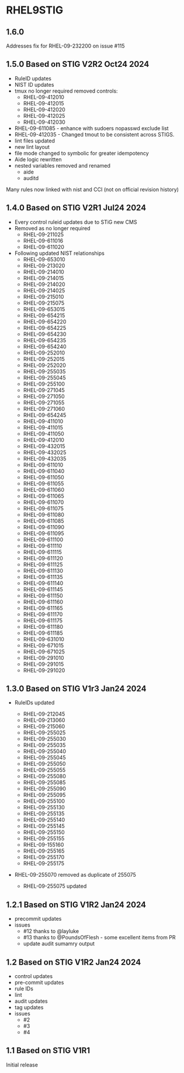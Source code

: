 # RHEL9STIG

## 1.6.0

Addresses fix for RHEL-09-232200 on issue #115

## 1.5.0 Based on STIG V2R2 Oct24 2024

- RuleID updates
- NIST ID updates
- tmux no longer required removed controls:
  - RHEL-09-412010
  - RHEL-09-412015
  - RHEL-09-412020
  - RHEL-09-412025
  - RHEL-09-412030
- RHEL-09-611085 - enhance with sudoers nopasswd exclude list
- RHEL-09-412035 - Changed tmout to be consistent across STIGS.
- lint files updated
- new lint layout
- file mode changed to symbolic for greater idempotency
- Aide logic rewritten
- nested variables removed and renamed
  - aide
  - auditd

Many rules now linked with nist and CCI (not on official revision history)

## 1.4.0 Based on STIG V2R1 Jul24 2024

- Every control ruleid updates due to STiG new CMS
- Removed as no longer required
  - RHEL-09-211025
  - RHEL-09-611016
  - RHEL-09-611020
- Following updated NIST relationships
  - RHEL-09-653010
  - RHEL-09-213020
  - RHEL-09-214010
  - RHEL-09-214015
  - RHEL-09-214020
  - RHEL-09-214025
  - RHEL-09-215010
  - RHEL-09-215075
  - RHEL-09-653015
  - RHEL-09-654215
  - RHEL-09-654220
  - RHEL-09-654225
  - RHEL-09-654230
  - RHEL-09-654235
  - RHEL-09-654240
  - RHEL-09-252010
  - RHEL-09-252015
  - RHEL-09-252020
  - RHEL-09-255035
  - RHEL-09-255045
  - RHEL-09-255100
  - RHEL-09-271045
  - RHEL-09-271050
  - RHEL-09-271055
  - RHEL-09-271060
  - RHEL-09-654245
  - RHEL-09-411010
  - RHEL-09-411015
  - RHEL-09-411050
  - RHEL-09-412010
  - RHEL-09-432015
  - RHEL-09-432025
  - RHEL-09-432035
  - RHEL-09-611010
  - RHEL-09-611040
  - RHEL-09-611050
  - RHEL-09-611055
  - RHEL-09-611060
  - RHEL-09-611065
  - RHEL-09-611070
  - RHEL-09-611075
  - RHEL-09-611080
  - RHEL-09-611085
  - RHEL-09-611090
  - RHEL-09-611095
  - RHEL-09-611100
  - RHEL-09-611110
  - RHEL-09-611115
  - RHEL-09-611120
  - RHEL-09-611125
  - RHEL-09-611130
  - RHEL-09-611135
  - RHEL-09-611140
  - RHEL-09-611145
  - RHEL-09-611150
  - RHEL-09-611160
  - RHEL-09-611165
  - RHEL-09-611170
  - RHEL-09-611175
  - RHEL-09-611180
  - RHEL-09-611185
  - RHEL-09-631010
  - RHEL-09-671015
  - RHEL-09-671025
  - RHEL-09-291010
  - RHEL-09-291015
  - RHEL-09-291020

## 1.3.0 Based on STIG V1r3 Jan24 2024

- RuleIDs updated
  - RHEL-09-212045
  - RHEL-09-213060
  - RHEL-09-215060
  - RHEL-09-255025
  - RHEL-09-255030
  - RHEL-09-255035
  - RHEL-09-255040
  - RHEL-09-255045
  - RHEL-09-255050
  - RHEL-09-255055
  - RHEL-09-255080
  - RHEL-09-255085
  - RHEL-09-255090
  - RHEL-09-255095
  - RHEL-09-255100
  - RHEL-09-255130
  - RHEL-09-255135
  - RHEL-09-255140
  - RHEL-09-255145
  - RHEL-09-255150
  - RHEL-09-255155
  - RHEL-09-155160
  - RHEL-09-255165
  - RHEL-09-255170
  - RHEL-09-255175

- RHEL-09-255070 removed as duplicate of 255075
  - RHEL-09-255075 updated

## 1.2.1 Based on STIG V1R2 Jan24 2024

- precommit updates
- issues
  - #12 thanks to @layluke
  - #13 thanks to @PoundsOfFlesh - some excellent items from PR
  - update audit sumamry output

## 1.2 Based on STIG V1R2 Jan24 2024

- control updates
- pre-commit updates
- rule IDs
- lint
- audit updates
- tag updates
- issues
  - #2
  - #3
  - #4

## 1.1 Based on STIG V1R1

Initial release

